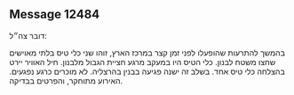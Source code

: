 ## Message 12484

דובר צה״ל:

בהמשך להתרעות שהופעלו לפני זמן קצר במרכז הארץ, זוהו שני כלי טיס בלתי מאוישים שחצו משטח לבנון. כלי הטיס היו במעקב מרגע חציית הגבול מלבנון. 
חיל האוויר יירט בהצלחה כלי טיס אחד.
בשלב זה ישנה פגיעה בבנין בהרצליה. 
לא מוכרים כרגע נפגעים. 
האירוע מתוחקר, והפרטים בבדיקה.


